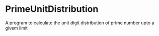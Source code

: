 # PrimeUnitDistribution
A program to calculate the unit digit distribution of prime number upto a givem limit

